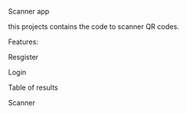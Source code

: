 Scanner app

this projects contains the code to scanner QR codes. 

Features: 

Resgister 

Login 

Table of results 

Scanner 
